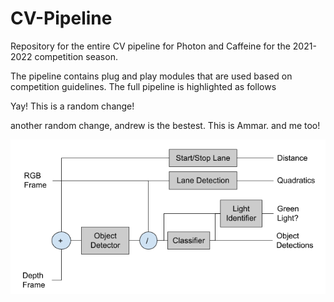 # CV-Pipeline
Repository for the entire CV pipeline for Photon and Caffeine for the 2021-2022 competition season.

The pipeline contains plug and play modules that are used based on competition guidelines. The full pipeline is highlighted as follows


Yay! This is a random change!

another random change, andrew is the bestest. This is Ammar. and me too!

![CV Pipeline Model](resources/images/pipeline_model.PNG)
